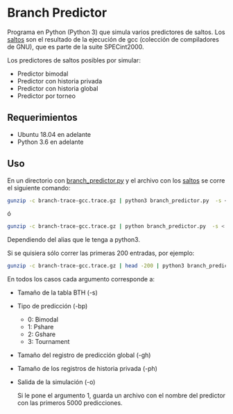 # Branch Predictor

Programa en Python (Python 3) que simula varios predictores de saltos.
Los [saltos](https://drive.google.com/file/d/1SX7RqywL641EwW8miW6rta1quLPN07cZ/view "Ingresar para descargar el archivo con los saltos.") son el resultado de la ejecución de gcc (colección de compiladores de GNU), que es parte de la suite SPECint2000. 

Los predictores de saltos posibles por simular:
* Predictor bimodal
* Predictor con historia privada
* Predictor con historia global
* Predictor por torneo

## Requerimientos
* Ubuntu 18.04 en adelante
* Python 3.6 en adelante

## Uso

En un directorio con [branch_predictor.py](branch_predictor.py) y el archivo con los [saltos](https://drive.google.com/file/d/1SX7RqywL641EwW8miW6rta1quLPN07cZ/view "Ingresar para descargar el archivo con los saltos.")  se corre el siguiente comando:

```bash
gunzip -c branch-trace-gcc.trace.gz | python3 branch_predictor.py  -s < # > -bp < # > -gh < # > -ph < # > -o < # >
```
ó 

```bash
gunzip -c branch-trace-gcc.trace.gz | python branch_predictor.py  -s < # > -bp < # > -gh < # > -ph < # > -o < # >
```
Dependiendo del alias que le tenga a python3.

Si se quisiera sólo correr las primeras 200 entradas, por ejemplo:

```bash
gunzip -c branch-trace-gcc.trace.gz | head -200 | python3 branch_predictor.py  -s < # > -bp < # > -gh < # > -ph < # > -o < # >
```

En todos los casos cada argumento corresponde a:
* Tamaño de la tabla BTH (-s)
* Tipo de predicción (-bp)
   * 0: Bimodal
   * 1: Pshare
   * 2: Gshare
   * 3: Tournament
* Tamaño del registro de predicción global (-gh)
* Tamaño de los registros de historia privada (-ph)
* Salida de la simulación (-o)

   Si le pone el argumento 1, guarda un archivo con el nombre del predictor con las primeros 5000 predicciones.
